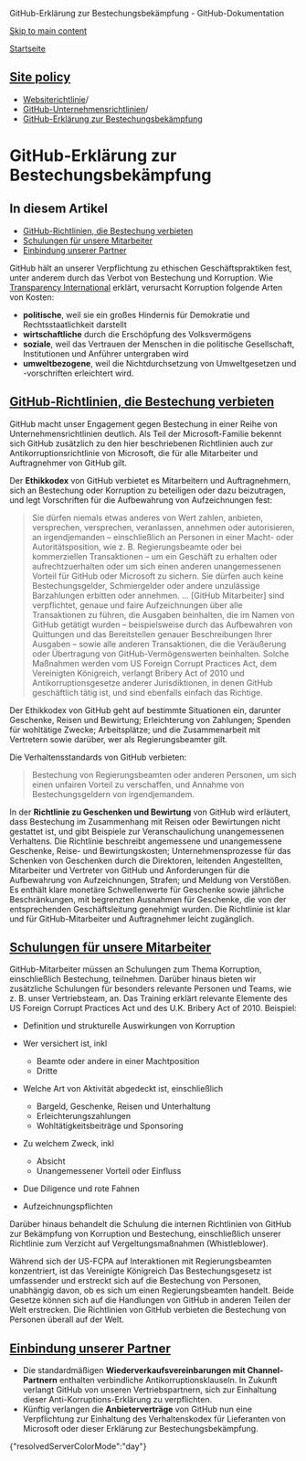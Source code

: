 GitHub-Erklärung zur Bestechungsbekämpfung - GitHub-Dokumentation

[Skip to main content](#main-content)

[Startseite](/de)

[Site policy](/de/site-policy)
----------

* [Websiterichtlinie](/de/site-policy)/
* [GitHub-Unternehmensrichtlinien](/de/site-policy/github-company-policies)/
* [GitHub-Erklärung zur Bestechungsbekämpfung](/de/site-policy/github-company-policies/github-anti-bribery-statement)

GitHub-Erklärung zur Bestechungsbekämpfung
==========

In diesem Artikel
----------

* [GitHub-Richtlinien, die Bestechung verbieten](#github-policies-prohibiting-bribery)
* [Schulungen für unsere Mitarbeiter](#training-for-our-employees)
* [Einbindung unserer Partner](#engaging-our-partners)

GitHub hält an unserer Verpflichtung zu ethischen Geschäftspraktiken fest, unter anderem durch das Verbot von Bestechung und Korruption. Wie [Transparency International](https://www.transparency.org/what-is-corruption) erklärt, verursacht Korruption folgende Arten von Kosten:

* **politische**, weil sie ein großes Hindernis für Demokratie und Rechtsstaatlichkeit darstellt
* **wirtschaftliche** durch die Erschöpfung des Volksvermögens
* **soziale**, weil das Vertrauen der Menschen in die politische Gesellschaft, Institutionen und Anführer untergraben wird
* **umweltbezogene**, weil die Nichtdurchsetzung von Umweltgesetzen und -vorschriften erleichtert wird.

[GitHub-Richtlinien, die Bestechung verbieten](#github-policies-prohibiting-bribery)
----------

GitHub macht unser Engagement gegen Bestechung in einer Reihe von Unternehmensrichtlinien deutlich. Als Teil der Microsoft-Familie bekennt sich GitHub zusätzlich zu den hier beschriebenen Richtlinien auch zur Antikorruptionsrichtlinie von Microsoft, die für alle Mitarbeiter und Auftragnehmer von GitHub gilt.

Der **Ethikkodex** von GitHub verbietet es Mitarbeitern und Auftragnehmern, sich an Bestechung oder Korruption zu beteiligen oder dazu beizutragen, und legt Vorschriften für die Aufbewahrung von Aufzeichnungen fest:

>
>
> Sie dürfen niemals etwas anderes von Wert zahlen, anbieten, versprechen, versprechen, veranlassen, annehmen oder autorisieren, an irgendjemanden – einschließlich an Personen in einer Macht- oder Autoritätsposition, wie z. B. Regierungsbeamte oder bei kommerziellen Transaktionen – um ein Geschäft zu erhalten oder aufrechtzuerhalten oder um sich einen anderen unangemessenen Vorteil für GitHub oder Microsoft zu sichern. Sie dürfen auch keine Bestechungsgelder, Schmiergelder oder andere unzulässige Barzahlungen erbitten oder annehmen. ... [GitHub Mitarbeiter] sind verpflichtet, genaue und faire Aufzeichnungen über alle Transaktionen zu führen, die Ausgaben beinhalten, die im Namen von GitHub getätigt wurden – beispielsweise durch das Aufbewahren von Quittungen und das Bereitstellen genauer Beschreibungen Ihrer Ausgaben – sowie alle anderen Transaktionen, die die Veräußerung oder Übertragung von GitHub-Vermögenswerten beinhalten. Solche Maßnahmen werden vom US Foreign Corrupt Practices Act, dem Vereinigten Königreich, verlangt Bribery Act of 2010 und Antikorruptionsgesetze anderer Jurisdiktionen, in denen GitHub geschäftlich tätig ist, und sind ebenfalls einfach das Richtige.
>
>

Der Ethikkodex von GitHub geht auf bestimmte Situationen ein, darunter Geschenke, Reisen und Bewirtung; Erleichterung von Zahlungen; Spenden für wohltätige Zwecke; Arbeitsplätze; und die Zusammenarbeit mit Vertretern sowie darüber, wer als Regierungsbeamter gilt.

Die Verhaltensstandards von GitHub verbieten:

>
>
> Bestechung von Regierungsbeamten oder anderen Personen, um sich einen unfairen Vorteil zu verschaffen, und Annahme von Bestechungsgeldern von irgendjemandem.
>
>

In der **Richtlinie zu Geschenken und Bewirtung** von GitHub wird erläutert, dass Bestechung im Zusammenhang mit Reisen oder Bewirtungen nicht gestattet ist, und gibt Beispiele zur Veranschaulichung unangemessenen Verhaltens. Die Richtlinie beschreibt angemessene und unangemessene Geschenke, Reise- und Bewirtungskosten; Unternehmensprozesse für das Schenken von Geschenken durch die Direktoren, leitenden Angestellten, Mitarbeiter und Vertreter von GitHub und Anforderungen für die Aufbewahrung von Aufzeichnungen, Strafen; und Meldung von Verstößen. Es enthält klare monetäre Schwellenwerte für Geschenke sowie jährliche Beschränkungen, mit begrenzten Ausnahmen für Geschenke, die von der entsprechenden Geschäftsleitung genehmigt wurden. Die Richtlinie ist klar und für GitHub-Mitarbeiter und Auftragnehmer leicht zugänglich.

[Schulungen für unsere Mitarbeiter](#training-for-our-employees)
----------

GitHub-Mitarbeiter müssen an Schulungen zum Thema Korruption, einschließlich Bestechung, teilnehmen. Darüber hinaus bieten wir zusätzliche Schulungen für besonders relevante Personen und Teams, wie z. B. unser Vertriebsteam, an. Das Training erklärt relevante Elemente des US Foreign Corrupt Practices Act und des U.K. Bribery Act of 2010. Beispiel:

* Definition und strukturelle Auswirkungen von Korruption
* Wer versichert ist, inkl
  * Beamte oder andere in einer Machtposition
  * Dritte

* Welche Art von Aktivität abgedeckt ist, einschließlich
  * Bargeld, Geschenke, Reisen und Unterhaltung
  * Erleichterungszahlungen
  * Wohltätigkeitsbeiträge und Sponsoring

* Zu welchem Zweck, inkl
  * Absicht
  * Unangemessener Vorteil oder Einfluss

* Due Diligence und rote Fahnen
* Aufzeichnungspflichten

Darüber hinaus behandelt die Schulung die internen Richtlinien von GitHub zur Bekämpfung von Korruption und Bestechung, einschließlich unserer Richtlinie zum Verzicht auf Vergeltungsmaßnahmen (Whistleblower).

Während sich der US-FCPA auf Interaktionen mit Regierungsbeamten konzentriert, ist das Vereinigte Königreich Das Bestechungsgesetz ist umfassender und erstreckt sich auf die Bestechung von Personen, unabhängig davon, ob es sich um einen Regierungsbeamten handelt. Beide Gesetze können sich auf die Handlungen von GitHub in anderen Teilen der Welt erstrecken. Die Richtlinien von GitHub verbieten die Bestechung von Personen überall auf der Welt.

[Einbindung unserer Partner](#engaging-our-partners)
----------

* Die standardmäßigen **Wiederverkaufsvereinbarungen mit Channel-Partnern** enthalten verbindliche Antikorruptionsklauseln. In Zukunft verlangt GitHub von unseren Vertriebspartnern, sich zur Einhaltung dieser Anti-Korruptions-Erklärung zu verpflichten.
* Künftig verlangen die **Anbieterverträge** von GitHub nun eine Verpflichtung zur Einhaltung des Verhaltenskodex für Lieferanten von Microsoft oder dieser Erklärung zur Bestechungsbekämpfung.

{"resolvedServerColorMode":"day"}
